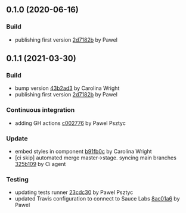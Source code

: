 <a name="0.1.0"></a>
## 0.1.0 (2020-06-16)

### Build

* publishing first version [2d7182b](https://github.com/anypoint-web-components/anypoint-collapse/commit/2d7182bd6b5672c35bd125809dc97c96c6228c90) by Pawel


<a name="0.1.1"></a>
## 0.1.1 (2021-03-30)

### Build

* bump version [43b2ad3](https://github.com/anypoint-web-components/anypoint-collapse/commit/43b2ad3a6490ad464c8cfb8beb942c3b8fe0b546) by Carolina Wright
* publishing first version [2d7182b](https://github.com/anypoint-web-components/anypoint-collapse/commit/2d7182bd6b5672c35bd125809dc97c96c6228c90) by Pawel


### Continuous integration

* adding GH actions [c002776](https://github.com/anypoint-web-components/anypoint-collapse/commit/c0027762a22279dae8ea606c2746ff3463830884) by Pawel Psztyc


### Update

* embed styles in component [b91fb0c](https://github.com/anypoint-web-components/anypoint-collapse/commit/b91fb0c2484d10fc66358508f3f09ff0e16a1087) by Carolina Wright
* [ci skip] automated merge master->stage. syncing main branches [325b109](https://github.com/anypoint-web-components/anypoint-collapse/commit/325b1092b24d64d623af69a6e24c542de719e444) by Ci agent


### Testing

* updating tests runner [23cdc30](https://github.com/anypoint-web-components/anypoint-collapse/commit/23cdc30bccd9267d2341c2531ebe9b8458985f36) by Pawel Psztyc
* updated Travis configuration to connect to Sauce Labs [8ac01a6](https://github.com/anypoint-web-components/anypoint-collapse/commit/8ac01a6a418441b6252ca72a3c6a731df9582b67) by Pawel


